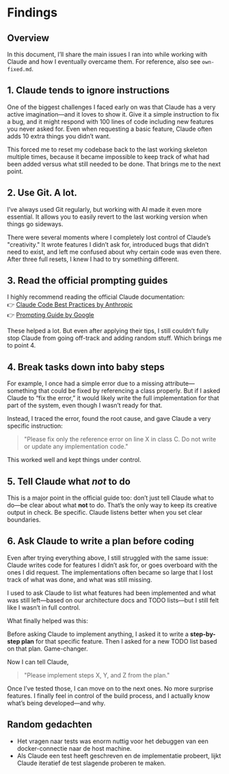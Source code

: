 # Findings

## Overview

In this document, I’ll share the main issues I ran into while working with Claude and how I eventually overcame them. For reference, also see `own-fixed.md`.

## 1. Claude tends to ignore instructions

One of the biggest challenges I faced early on was that Claude has a very active imagination—and it loves to show it. Give it a simple instruction to fix a bug, and it might respond with 100 lines of code including new features you never asked for. Even when requesting a basic feature, Claude often adds 10 extra things you didn’t want.

This forced me to reset my codebase back to the last working skeleton multiple times, because it became impossible to keep track of what had been added versus what still needed to be done. That brings me to the next point.

## 2. Use Git. A lot.

I’ve always used Git regularly, but working with AI made it even more essential. It allows you to easily revert to the last working version when things go sideways.

There were several moments where I completely lost control of Claude’s "creativity." It wrote features I didn’t ask for, introduced bugs that didn’t need to exist, and left me confused about why certain code was even there. After three full resets, I knew I had to try something different.

## 3. Read the official prompting guides

I highly recommend reading the official Claude documentation:  
👉 [Claude Code Best Practices by Anthropic](https://www.anthropic.com/engineering/claude-code-best-practices)  
👉 [Prompting Guide by Google](https://drive.google.com/file/d/1AbaBYbEa_EbPelsT40-vj64L-2IwUJHy/view?pli=1)

These helped a lot. But even after applying their tips, I still couldn’t fully stop Claude from going off-track and adding random stuff. Which brings me to point 4.

## 4. Break tasks down into baby steps

For example, I once had a simple error due to a missing attribute—something that could be fixed by referencing a class properly. But if I asked Claude to “fix the error,” it would likely write the full implementation for that part of the system, even though I wasn’t ready for that.

Instead, I traced the error, found the root cause, and gave Claude a very specific instruction:  
> "Please fix only the reference error on line X in class C. Do not write or update any implementation code."

This worked well and kept things under control.

## 5. Tell Claude what *not* to do

This is a major point in the official guide too: don’t just tell Claude what to do—be clear about what **not** to do. That’s the only way to keep its creative output in check. Be specific. Claude listens better when you set clear boundaries.

## 6. Ask Claude to write a plan before coding

Even after trying everything above, I still struggled with the same issue: Claude writes code for features I didn’t ask for, or goes overboard with the ones I did request. The implementations often became so large that I lost track of what was done, and what was still missing.

I used to ask Claude to list what features had been implemented and what was still left—based on our architecture docs and TODO lists—but I still felt like I wasn’t in full control.

What finally helped was this:

Before asking Claude to implement anything, I asked it to write a **step-by-step plan** for that specific feature. Then I asked for a new TODO list based on that plan. Game-changer.

Now I can tell Claude,  
> "Please implement steps X, Y, and Z from the plan."

Once I’ve tested those, I can move on to the next ones. No more surprise features. I finally feel in control of the build process, and I actually know what’s being developed—and why.


## Random gedachten
- Het vragen naar tests was enorm nuttig voor het debuggen van een docker-connectie naar de host machine. 
- Als Claude een test heeft geschreven en de implementatie probeert, lijkt Claude iteratief de test slagende proberen te maken. 